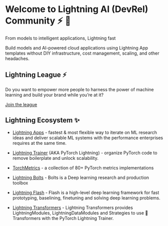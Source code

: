 # Welcome to Lightning AI (DevRel) Community ⚡️ 🥑

From models to intelligent applications, Lightning fast

Build models and AI-powered cloud applications using Lightning App templates without DIY infrastructure, cost management, scaling, and other headaches.


## Lightning League ⚡️
Do you want to empower more people to harness the power of machine learning and build your brand while you’re at it?

[Join the league](https://lightning.ai/pages/ambassador-program/)

## Lightning Ecosystem ✨

* [Lightning Apps](https://lightning.ai/lightning-docs/) - fastest & most flexible way to iterate on ML research ideas and deliver scalable ML systems with the performance enterprises requires at the same time.

* [Lightning Trainer](https://pytorch-lightning.readthedocs.io/en/stable/) (AKA PyTorch Lightning) - organize PyTorch code to remove boilerplate and unlock scalability.

* [TorchMetrics](https://torchmetrics.readthedocs.io/en/stable/) - a collection of 80+ PyTorch metrics implementations
* [Lightning Bolts](https://lightning-bolts.readthedocs.io/) - Bolts is a Deep learning research and production toolbox
* [Lightning Flash](https://lightning-flash.readthedocs.io/) - Flash is a high-level deep learning framework for fast prototyping, baselining, finetuning and solving deep learning problems.

* [Lightning Transformers](https://lightning-transformers.readthedocs.io/en/latest/quickstart.html) - Lightning Transformers provides LightningModules, LightningDataModules and Strategies to use 🤗 Transformers with the PyTorch Lightning Trainer.
